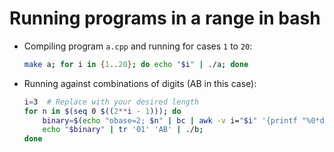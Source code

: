 # Running programs in a range in bash

- Compiling program `a.cpp` and running for cases `1` to `20`:
  ```bash
  make a; for i in {1..20}; do echo "$i" | ./a; done
  ```
- Running against combinations of digits (AB in this case):
  ```bash
  i=3  # Replace with your desired length
  for n in $(seq 0 $((2**i - 1))); do 
      binary=$(echo "obase=2; $n" | bc | awk -v i="$i" '{printf "%0*d\n", i, $0}');
      echo "$binary" | tr '01' 'AB' | ./b;
  done
  ```
